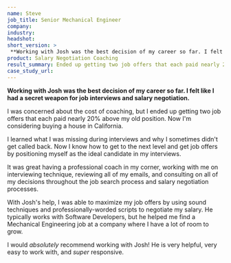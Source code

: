 ```yaml
---
name: Steve
job_title: Senior Mechanical Engineer
company: 
industry: 
headshot: 
short_version: >
 **Working with Josh was the best decision of my career so far. I felt like I had a secret weapon for job interviews and salary negotiation.**
product: Salary Negotiation Coaching
result_summary: Ended up getting two job offers that each paid nearly 20% above old position.
case_study_url: 
---
```


**Working with Josh was the best decision of my career so far. I felt like I had a secret weapon for job interviews and salary negotiation.**

I was concerned about the cost of coaching, but I ended up getting two job offers that each paid nearly 20% above my old position. Now I'm considering buying a house in California.

I learned what I was missing during interviews and why I sometimes didn't get called back. Now I know how to get to the next level and get job offers by positioning myself as the ideal candidate in my interviews.

It was great having a professional coach in my corner, working with me on interviewing technique, reviewing all of my emails, and consulting on all of my decisions throughout the job search process and salary negotiation processes.

With Josh's help, I was able to maximize my job offers by using sound techniques and professionally-worded scripts to negotiate my salary. He typically works with Software Developers, but he helped me find a Mechanical Engineering job at a company where I have a lot of room to grow.

I would _absolutely_ recommend working with Josh! He is very helpful, very easy to work with, and _super_ responsive.